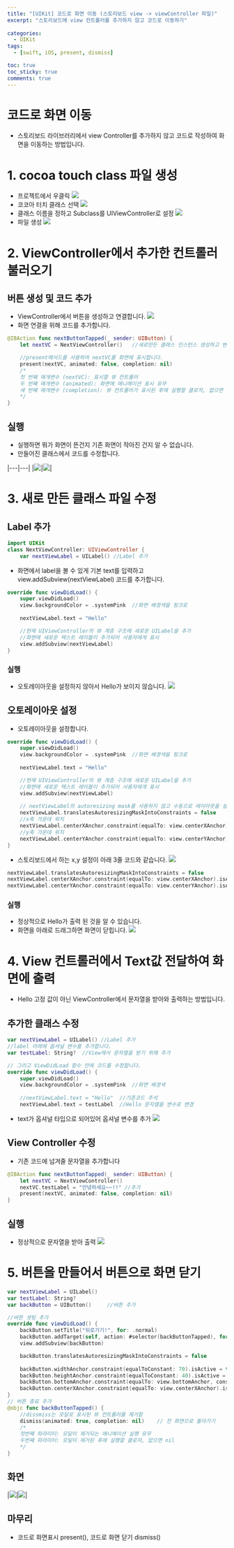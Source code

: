 ```yaml
---
title: "[UIKit] 코드로 화면 이동 (스토리보드 view -> viewController 파일)"
excerpt: "스토리보드에 view 컨트롤러를 추가하지 않고 코드로 이동하기" 
  
categories:
  - UIKit
tags:
  - [swift, iOS, present, dismiss]

toc: true         
toc_sticky: true   
comments: true      
---
```

# 코드로 화면 이동 
- 스토리보드 라이브러리에서 view Controller를 추가하지 않고 코드로 작성하여 화면을 이동하는 방법입니다. 

# 1. cocoa touch class 파일 생성 
- 프로젝트에서 우클릭
![](/assets/images/categories/uikit/2024-03-21-화면이동1.png)
- 코코아 터치 클래스 선택 
![](/assets/images/categories/uikit/2024-03-21-화면이동2.png)
- 클래스 이름을 정하고 Subclass를 UIViewController로 설정 
![](/assets/images/categories/uikit/2024-03-21-화면이동3.png)
- 파일 생성 
![](/assets/images/categories/uikit/2024-03-21-화면이동4.png)

# 2. ViewController에서 추가한 컨트롤러 불러오기 
## 버튼 생성 및 코드 추가
- ViewController에서 버튼을 생성하고 연결합니다. 
![](/assets/images/categories/uikit/2024-03-21-화면이동5.png)
- 화면 연결을 위해 코드를 추가합니다. 
``` swift 
@IBAction func nextButtonTapped(_ sender: UIButton) {
    let nextVC = NextViewController()   //새로만든 클래스 인스턴스 생성하고 변수에 할당 

    //present메서드를 사용하여 nextVC를 화면에 표시합니다. 
    present(nextVC, animated: false, completion: nil)   
    /*
    첫 번째 매개변수 (nextVC): 표시할 뷰 컨트롤러
    두 번째 매개변수 (animated): 화면에 애니메이션 표시 유무 
    세 번째 매개변수 (completion): 뷰 컨트롤러가 표시된 후에 실행할 클로저, 없으면 nil  
    */
}
``` 
## 실행 
- 실행하면 뭐가 화면이 뜬건지 기존 화면이 작아진 건지 알 수 없습니다. 
- 만들어진 클래스에서 코드를 수정합니다. 

|---|---|
|![](/assets/images/categories/uikit/2024-03-21-화면이동6.png)|![](/assets/images/categories/uikit/2024-03-21-화면이동7.png)|


# 3. 새로 만든 클래스 파일 수정 
## Label 추가
``` swift 
import UIKit
class NextViewController: UIViewController {
    var nextViewLabel = UILabel() //Label 추가 
``` 
- 화면에서 label을 볼 수 있게 기본 text를 입력하고 view.addSubview(nextViewLabel) 코드를 추가합니다.  
``` swift 
override func viewDidLoad() {
    super.viewDidLoad()
    view.backgroundColor = .systemPink  //화면 배경색을 핑크로 
            
    nextViewLabel.text = "Hello"

    //현재 UIViewController의 뷰 계층 구조에 새로운 UILabel을 추가
    //화면에 새로운 텍스트 레이블이 추가되어 사용자에게 표시 
    view.addSubview(nextViewLabel)  
}
``` 
### 실행
- 오토레이아웃을 설정하지 않아서 Hello가 보이지 않습니다. 
![](/assets/images/categories/uikit/2024-03-21-화면이동8.png)


## 오토레이아웃 설정 
- 오토레이아웃을 설정합니다. 
``` swift 
override func viewDidLoad() {
    super.viewDidLoad()
    view.backgroundColor = .systemPink  //화면 배경색을 핑크로 
            
    nextViewLabel.text = "Hello"

    //현재 UIViewController의 뷰 계층 구조에 새로운 UILabel을 추가
    //화면에 새로운 텍스트 레이블이 추가되어 사용자에게 표시 
    view.addSubview(nextViewLabel)  
    
    // nextViewLabel의 autoresizing mask를 사용하지 않고 수동으로 레이아웃을 설정
    nextViewLabel.translatesAutoresizingMaskIntoConstraints = false
    //x축 가운데 위치
    nextViewLabel.centerXAnchor.constraint(equalTo: view.centerXAnchor).isActive = true
    //y축 가운데 위치
    nextViewLabel.centerYAnchor.constraint(equalTo: view.centerYAnchor).isActive = true
}
``` 

- 스토리보드에서 하는 x,y 설정이 아래 3줄 코드와 같습니다. 
![](/assets/images/categories/uikit/2024-03-21-화면이동9.png)
``` swift 
nextViewLabel.translatesAutoresizingMaskIntoConstraints = false
nextViewLabel.centerXAnchor.constraint(equalTo: view.centerXAnchor).isActive = true
nextViewLabel.centerYAnchor.constraint(equalTo: view.centerYAnchor).isActive = true
``` 

### 실행 
- 정상적으로 Hello가 출력 된 것을 알 수 있습니다. 
- 화면을 아래로 드래그하면 화면이 닫힙니다. 
![](/assets/images/categories/uikit/2024-03-21-화면이동10.png)

# 4. View 컨트롤러에서 Text값 전달하여 화면에 출력
- Hello 고정 값이 아닌 ViewController에서 문자열을 받아와 출력하는 방법입니다. 

## 추가한 클래스 수정 
``` swift 
var nextViewLabel = UILabel() //Label 추가 
//label 아래에 옵셔널 변수를 추가합니다. 
var testLabel: String?  //View에서 문자열을 받기 위해 추가

// 그리고 ViewDidLoad 함수 안에 코드를 수정합니다. 
override func viewDidLoad() {
    super.viewDidLoad()
    view.backgroundColor = .systemPink  //화면 배경색
            
    //nextViewLabel.text = "Hello"  //기존코드 주석
    nextViewLabel.text = testLabel  //Hello 문자열을 변수로 변경 
``` 
- text가 옵셔널 타입으로 되어있어 옵셔널 변수를 추가
![](/assets/images/categories/uikit/2024-03-21-화면이동11.png)

## View Controller 수정 
- 기존 코드에 넘겨줄 문자열을 추가합니다 
``` swift 
@IBAction func nextButtonTapped(_ sender: UIButton) {
    let nextVC = NextViewController()   
    nextVC.testLabel = "안녕하세요~~!!" //추가
    present(nextVC, animated: false, completion: nil)   
}
``` 

## 실행 
- 정상적으로 문자열을 받아 출력
![](/assets/images/categories/uikit/2024-03-21-화면이동12.png)


# 5. 버튼을 만들어서 버튼으로 화면 닫기 
``` swift 
var nextViewLabel = UILabel()
var testLabel: String?  
var backButton = UIButton()     //버튼 추가 

//버튼 셋팅 추가 
override func viewDidLoad() {
    backButton.setTitle("뒤로가기!", for: .normal)
    backButton.addTarget(self, action: #selector(backButtonTapped), for: .touchUpInside)
    view.addSubview(backButton)

    backButton.translatesAutoresizingMaskIntoConstraints = false
    
    backButton.widthAnchor.constraint(equalToConstant: 70).isActive = true
    backButton.heightAnchor.constraint(equalToConstant: 40).isActive = true
    backButton.bottomAnchor.constraint(equalTo: view.bottomAnchor, constant: -40).isActive = true
    backButton.centerXAnchor.constraint(equalTo: view.centerXAnchor).isActive = true
}
// 버튼 종료 추가 
@objc func backButtonTapped() {
    //dissmiss는 모달로 표시된 뷰 컨트롤러를 제거함 
    dismiss(animated: true, completion: nil)    // 전 화면으로 돌아가기
    /*
    첫번째 파라미터: 모달이 제거되는 애니메이션 실행 유무 
    두번째 파라미터: 모달이 제거된 후에 실행할 클로저, 없으면 nil 
    */
}
``` 
## 화면 

|![](/assets/images/categories/uikit/2024-03-21-화면이동13.png)|![](/assets/images/categories/uikit/2024-03-21-화면이동6.png)|

## 마무리 
- 코드로 화면표시 present(), 코드로 화면 닫기 dismiss()